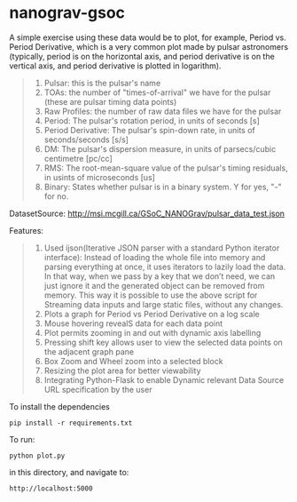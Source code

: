 # nanograv-gsoc

A simple exercise using these data would be to plot, for example, Period vs. Period Derivative, which is a very common plot made by pulsar astronomers (typically, period is on the horizontal axis, and period derivative is on the vertical axis, and period derivative is plotted in logarithm).

>    1. Pulsar:  this is the pulsar's name 
>    2. TOAs: the number of "times-of-arrival" we have for the pulsar (these are pulsar timing data points)
>    3. Raw Profiles: the number of raw data files we have for the pulsar
>    4. Period: The pulsar's rotation period, in units of seconds [s]
>    5. Period Derivative: The pulsar's spin-down rate, in units of seconds/seconds [s/s]
>    6. DM: The pulsar's dispersion measure, in units of parsecs/cubic centimetre [pc/cc]
>    7. RMS: The root-mean-square value of the pulsar's timing residuals, in usints of microseconds [us]
>    8. Binary: States whether pulsar is in a binary system.  Y for yes, "-" for no.

DatasetSource: http://msi.mcgill.ca/GSoC_NANOGrav/pulsar_data_test.json


Features:

> 1. Used ijson(Iterative JSON parser with a standard Python iterator interface): Instead of loading the whole file into memory and parsing
> everything at once, it uses iterators to lazily load the data. In that
> way, when we pass by a key that we don’t need, we can just ignore it
> and the generated object can be removed from memory. This way it is
> possible to use the above script for Streaming data inputs and large
> static files, without any changes.
> 2. Plots a graph for Period vs Period Derivative on a log scale
> 3. Mouse hovering revealS data for each data point
> 4. Plot permits zooming in and out with dynamic axis labelling
> 5. Pressing shift key allows user to view the selected data points on the adjacent graph pane
> 6. Box Zoom and Wheel zoom into a selected block
> 7. Resizing the plot area for better viewability
> 8. Integrating Python-Flask to enable Dynamic relevant Data Source URL specification by the user


To install the dependencies

    pip install -r requirements.txt

To run:

    python plot.py

in this directory, and navigate to:

    http://localhost:5000
